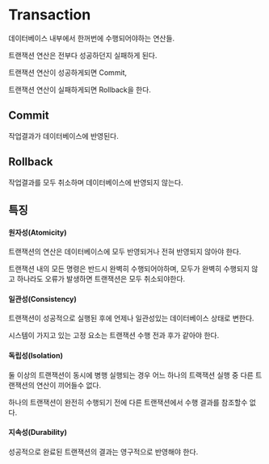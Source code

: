 # Transaction
데이터베이스 내부에서 한꺼번에 수행되어야하는 연산들.

트랜잭션 연산은 전부다 성공하던지 실패하게 된다.

트랜잭션 연산이 성공하게되면 Commit,

트랜잭션 연산이 실패하게되면 Rollback을 한다.

## Commit
작업결과가 데이터베이스에 반영된다.

## Rollback
작업결과를 모두 취소하며 데이터베이스에 반영되지 않는다.


## 특징
#### 원자성(Atomicity)
트랜잭션의 연산은 데이터베이스에 모두 반영되거나 전혀 반영되지 않아야 한다.

트랜잭션 내의 모든 명령은 반드시 완벽히 수행되어야하며, 모두가 완벽히 수행되지 않고 하나라도 오류가 발생하면
트랜잭션은 모두 취소되야한다.

#### 일관성(Consistency)
트랜잭션이 성공적으로 실행된 후에 언제나 일관성있는 데이터베이스 상태로 변한다.

시스템이 가지고 있는 고정 요소는 트랜잭션 수행 전과 후가 같아야 한다.

#### 독립성(Isolation)
둘 이상의 트랜잭션이 동시에 병행 실행되는 경우 어느 하나의 트랙잭션 실행 중 다른 트랜잭션의 연산이 끼어들수 없다.

하나의 트랜잭션이 완전히 수행되기 전에 다른 트랜잭션에서 수행 결과를 참조할수 없다.

#### 지속성(Durability)
성공적으로 완료된 트랜잭션의 결과는 영구적으로 반영해야 한다.